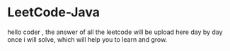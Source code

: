 # LeetCode-Java
hello coder , the answer of all the leetcode will be upload here day by day once i will solve, which will help you to learn and grow.
